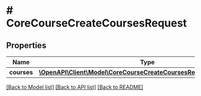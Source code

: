 # # CoreCourseCreateCoursesRequest

## Properties

Name | Type | Description | Notes
------------ | ------------- | ------------- | -------------
**courses** | [**\OpenAPI\Client\Model\CoreCourseCreateCoursesRequestCoursesInner[]**](CoreCourseCreateCoursesRequestCoursesInner.md) |  |

[[Back to Model list]](../../README.md#models) [[Back to API list]](../../README.md#endpoints) [[Back to README]](../../README.md)
